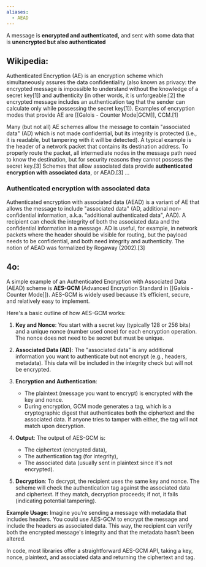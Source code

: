 ```yaml
---
aliases:
  - AEAD
---
```

A message is **encrypted and authenticated,** and sent with some data that is **unencrypted but also authenticated**

## Wikipedia:

Authenticated Encryption (AE) is an encryption scheme which simultaneously assures the data confidentiality (also known as privacy: the encrypted message is impossible to understand without the knowledge of a secret key[1]) and authenticity (in other words, it is unforgeable:[2] the encrypted message includes an authentication tag that the sender can calculate only while possessing the secret key[1]). Examples of encryption modes that provide AE are [[Galois - Counter Mode|GCM]], CCM.[1]

Many (but not all) AE schemes allow the message to contain "associated data" (AD) which is not made confidential, but its integrity is protected (i.e., it is readable, but tampering with it will be detected). A typical example is the header of a network packet that contains its destination address. To properly route the packet, all intermediate nodes in the message path need to know the destination, but for security reasons they cannot possess the secret key.[3] Schemes that allow associated data provide **authenticated encryption with associated data**, or AEAD.[3]
...
### Authenticated encryption with associated data
Authenticated encryption with associated data (AEAD) is a variant of AE that allows the message to include "associated data" (AD, additional non-confidential information, a.k.a. "additional authenticated data", AAD). A recipient can check the integrity of both the associated data and the confidential information in a message. AD is useful, for example, in network packets where the header should be visible for routing, but the payload needs to be confidential, and both need integrity and authenticity. The notion of AEAD was formalized by Rogaway (2002).[3] 
## 4o:
A simple example of an Authenticated Encryption with Associated Data (AEAD) scheme is **AES-GCM** (Advanced Encryption Standard in [[Galois - Counter Mode]]). AES-GCM is widely used because it’s efficient, secure, and relatively easy to implement.

Here's a basic outline of how AES-GCM works:

1. **Key and Nonce**: You start with a secret key (typically 128 or 256 bits) and a unique nonce (number used once) for each encryption operation. The nonce does not need to be secret but must be unique.

2. **Associated Data (AD)**: The "associated data" is any additional information you want to authenticate but not encrypt (e.g., headers, metadata). This data will be included in the integrity check but will not be encrypted.

3. **Encryption and Authentication**:
   - The plaintext (message you want to encrypt) is encrypted with the key and nonce.
   - During encryption, GCM mode generates a tag, which is a cryptographic digest that authenticates both the ciphertext and the associated data. If anyone tries to tamper with either, the tag will not match upon decryption.

4. **Output**: The output of AES-GCM is:
   - The ciphertext (encrypted data),
   - The authentication tag (for integrity),
   - The associated data (usually sent in plaintext since it's not encrypted).

5. **Decryption**: To decrypt, the recipient uses the same key and nonce. The scheme will check the authentication tag against the associated data and ciphertext. If they match, decryption proceeds; if not, it fails (indicating potential tampering).

**Example Usage**:
Imagine you’re sending a message with metadata that includes headers. You could use AES-GCM to encrypt the message and include the headers as associated data. This way, the recipient can verify both the encrypted message's integrity and that the metadata hasn’t been altered.

In code, most libraries offer a straightforward AES-GCM API, taking a key, nonce, plaintext, and associated data and returning the ciphertext and tag.